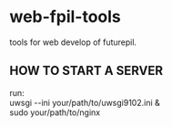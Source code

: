 # web-fpil-tools
tools for web develop of futurepil.

## HOW TO START A SERVER
run:  
	uwsgi --ini your/path/to/uwsgi9102.ini &  
	sudo your/path/to/nginx
